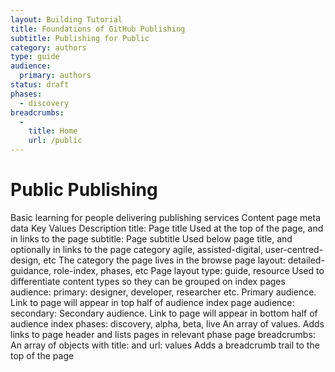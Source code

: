 ```yaml
---
layout: Building Tutorial
title: Foundations of GitHub Publishing
subtitle: Publishing for Public 
category: authors
type: guide
audience:
  primary: authors
status: draft
phases:
  - discovery
breadcrumbs:
  -
    title: Home
    url: /public
---
```

# Public Publishing
Basic learning for people delivering publishing services 
Content page meta data
Key	              Values	                  Description
title:	          Page title	              Used at the top of the page, and in links to the page
subtitle:	        Page subtitle	            Used below page title, and optionally in links to the page
category	        agile, assisted-digital, user-centred-design, etc	The category the page lives in the browse page
layout:	          detailed-guidance, role-index, phases, etc	Page layout
type:	            guide, resource	          Used to differentiate content types so they can be grouped on index pages
audience:         primary:	designer, developer, researcher etc.	Primary audience. Link to page will appear in top half of audience index page
audience:         secondary:		            Secondary audience. Link to page will appear in bottom half of audience index
phases:	          discovery, alpha, beta, live	An array of values. Adds links to page header and lists pages in relevant phase page
breadcrumbs:	    An array of objects with title: and url: values	Adds a breadcrumb trail to the top of the page

